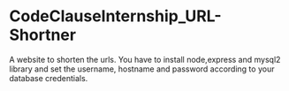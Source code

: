 # CodeClauseInternship_URL-Shortner
A website to shorten the urls.
You have to install node,express and mysql2 library and set the username, hostname and password according to your database credentials.
